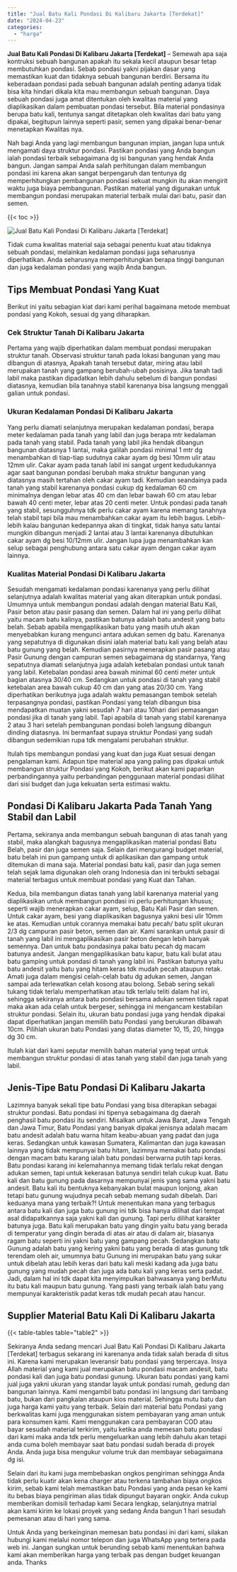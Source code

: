 ```yaml
---
title: "Jual Batu Kali Pondasi Di Kalibaru Jakarta [Terdekat]"
date: "2024-04-23"
categories: 
  - "harga"
---
```


**Jual Batu Kali Pondasi Di Kalibaru Jakarta \[Terdekat\]** – Semewah apa saja kontruksi sebuah bangunan apakah itu sekala kecil ataupun besar tetap membutuhkan pondasi. Sebab pondasi yakni pijakan dasar yang memastikan kuat dan tidaknya sebuah bangunan berdiri. Bersama itu keberadaan pondasi pada sebuah bangunan adalah penting adanya tidak bisa kita hindari dikala kita mau membangun sebuah bangunan. Daya sebuah pondasi juga amat ditentukan oleh kwalitas material yang diaplikasikan dalam pembuatan pondasi tersebut. Bila material pondasinya berupa batu kali, tentunya sangat ditetapkan oleh kwalitas dari batu yang dipakai, begitupun lainnya seperti pasir, semen yang dipakai benar-benar menetapkan Kwalitas nya.

Nah bagi Anda yang lagi membangun bangunan impian, jangan lupa untuk mengamati daya struktur pondasi. Pastikan pondasi yang Anda bangun ialah pondasi terbaik sebagaimana dg isi bangunan yang hendak Anda bangun. Jangan sampai Anda salah perhitungan dalam membangun pondasi ini karena akan sangat berpengaruh dan tentunya dg memperhitungkan pembangunan pondasi sekuat mungkin itu akan mengirit waktu juga biaya pembangunan. Pastikan material yang digunakan untuk membangun pondasi merupakan material terbaik mulai dari batu, pasir dan semen.

{{< toc >}}

![Jual Batu Kali Pondasi Di Kalibaru Jakarta [Terdekat]](/images/jual-batu-kali-17.png)

Tidak cuma kwalitas material saja sebagai penentu kuat atau tidaknya sebuah pondasi, melainkan kedalaman pondasi juga seharusnya diperhatikan. Anda seharusnya memperhitungkan berapa tinggi bangunan dan juga kedalaman pondasi yang wajib Anda bangun.

## Tips Membuat Pondasi Yang Kuat

Berikut ini yaitu sebagian kiat dari kami perihal bagaimana metode membuat pondasi yang Kokoh, sesuai dg yang diharapkan.

### Cek Struktur Tanah Di Kalibaru Jakarta

Pertama yang wajib diperhatikan dalam membuat pondasi merupakan struktur tanah. Observasi struktur tanah pada lokasi bangunan yang mau dibangun di atasnya, Apakah tanah tersebut datar, miring atau labil merupakan tanah yang gampang berubah-ubah posisinya. Jika tanah tadi labil maka pastikan dipadatkan lebih dahulu sebelum di bangun pondasi diatasnya, kemudian bila tanahnya stabil karenanya bisa langsung menggali galian untuk pondasi.

### Ukuran Kedalaman Pondasi Di Kalibaru Jakarta

Yang perlu diamati selanjutnya merupakan kedalaman pondasi, berapa meter kedalaman pada tanah yang labil dan juga berapa mtr kedalaman pada tanah yang stabil. Pada tanah yang labil jika hendak dibangun bangunan diatasnya 1 lantai, maka galilah pondasi minimal 1 mtr dg menambahkan di tiap-tiap sudutnya cakar ayam dg besi 10mm ulir atau 12mm ulir. Cakar ayam pada tanah labil ini sangat urgent kedudukannya agar saat bangunan pondasi berubah maka struktur bangunan yang diatasnya masih tertahan oleh cakar ayam tadi. Kemudian seandainya pada tanah yang stabil karenanya pondasi cukup dg kedalaman 60 cm minimalnya dengan lebar atas 40 cm dan lebar bawah 60 cm atau lebar bawah 40 centi meter, lebar atas 20 centi meter. Untuk pondasi pada tanah yang stabil, sesungguhnya tdk perlu cakar ayam karena memang tanahnya telah stabil tapi bila mau menambahkan cakar ayam itu lebih bagus. Lebih-lebih kalau bangunan kedepannya akan di tingkat, tidak hanya satu lantai mungkin dibangun menjadi 2 lantai atau 3 lantai karenanya dibutuhkan cakar ayam dg besi 10/12mm ulir. Jangan lupa juga menambahkan kan selup sebagai penghubung antara satu cakar ayam dengan cakar ayam lainnya.

### Kualitas Material Pondasi Di Kalibaru Jakarta

Sesudah mengamati kedalaman pondasi karenanya yang perlu dilihat selanjutnya adalah kwalitas material yang akan diterapkan untuk pondasi. Umumnya untuk membangun pondasi adalah dengan material Batu Kali, Pasir beton atau pasir pasang dan semen. Dalam hal ini yang perlu dilihat yaitu macam batu kalinya, pastikan batunya adalah batu andesit yang batu belah. Sebab apabila mengaplikasikan batu yang masih utuh akan menyebabkan kurang mengunci antara adukan semen dg batu. Karenanya yang sepatutnya di digunakan disini ialah material batu kali yang belah atau batu gunung yang belah. Kemudian pasirnya menerapkan pasir pasang atau Pasir Gunung dengan campuran semen sebagaimana dg standarnya, Yang sepatutnya diamati selanjutnya juga adalah ketebalan pondasi untuk tanah yang labil. Ketebalan pondasi area bawah minimal 60 centi meter untuk bagian atasnya 30/40 cm. Sedangkan untuk pondasi di tanah yang stabil ketebalan area bawah cukup 40 cm dan yang atas 20/30 cm. Yang diperhatikan berikutnya juga adalah waktu pemasangan tembok setelah terpasangnya pondasi, pastikan Pondasi yang telah dibangun bisa mendapatkan muatan yakni sesudah 7 hari atau 10hari dari pemasangan pondasi jika di tanah yang labil. Tapi apabila di tanah yang stabil karenanya 2 atau 3 hari setelah pembangunan pondasi boleh langsung dibangun dinding diatasnya. Ini bermanfaat supaya struktur Pondasi yang sudah dibangun sedemikian rupa tdk mengalami perubahan struktur.

Itulah tips membangun pondasi yang kuat dan juga Kuat sesuai dengan pengalaman kami. Adapun tipe material apa yang paling pas dipakai untuk membangun struktur Pondasi yang Kokoh, berikut akan kami paparkan perbandingannya yaitu perbandingan penggunaan material pondasi dilihat dari sisi budget dan juga kekuatan serta estimasi waktu.

## Pondasi Di Kalibaru Jakarta Pada Tanah Yang Stabil dan Labil

Pertama, sekiranya anda membangun sebuah bangunan di atas tanah yang stabil, maka alangkah bagusnya mengaplikasikan material pondasi Batu Belah, pasir dan juga semen saja. Selain dari mengurangi budget material, batu belah ini pun gampang untuk di aplikasikan dan gampang untuk ditemukan di mana saja. Material pondasi batu kali, pasir dan juga semen telah sejak lama digunakan oleh orang Indonesia dan ini terbukti sebagai material terbagus untuk membuat pondasi yang Kuat dan Tahan.

Kedua, bila membangun diatas tanah yang labil karenanya material yang diaplikasikan untuk membangun pondasi ini perlu perhitungan khusus; seperti wajib menerapkan cakar ayam, selup, Batu Kali Pasir dan semen. Untuk cakar ayam, besi yang diaplikasikan bagusnya yakni besi ulir 10mm ke atas. Kemudian untuk corannya memakai batu pecah/ batu split ukuran 2/3 dg campuran pasir beton, semen dan air. Kami sarankan untuk pasir di tanah yang labil ini mengaplikasikan pasir beton dengan lebih banyak semennya. Dan untuk batu pondasinya pakai batu pecah dg macam batunya andesit. Jangan mengaplikasikan batu kapur, batu kali bulat atau batu gamping untuk pondasi di tanah yang labil ini. Pastikan batunya yaitu batu andesit yaitu batu yang hitam keras tdk mudah pecah ataupun retak. Amati juga dalam mengisi celah-celah batu dg adukan semen, Jangan sampai ada terlewatkan celah kosong atau bolong. Sebab sering sekali tukang tidak terlalu memperhatikan atau tdk terlalu teliti dalam hal ini, sehingga sekiranya antara batu pondasi bersama adukan semen tidak rapat maka akan ada celah untuk bergeser, sehingga ini mengancam kestabilan struktur pondasi. Selain itu, ukuran batu pondasi juga yang hendak dipakai dapat diperhatikan jangan memilih batu Pondasi yang berukuran dibawah 10cm. Pilihlah ukuran batu Pondasi yang diatas diameter 10, 15, 20, hingga dg 30 cm.

Itulah kiat dari kami seputar memilih bahan material yang tepat untuk membangun struktur pondasi di atas tanah yang stabil dan juga tanah yang labil.

## Jenis-Tipe Batu Pondasi Di Kalibaru Jakarta

Lazimnya banyak sekali tipe batu Pondasi yang bisa diterapkan sebagai struktur pondasi. Batu pondasi ini tipenya sebagaimana dg daerah penghasil batu pondasi itu sendiri. Misalkan untuk Jawa Barat, Jawa Tengah dan Jawa Timur, Batu Pondasi yang banyak dipakai jenisnya adalah macam batu andesit adalah batu warna hitam keabu-abuan yang padat dan juga keras. Sedangkan untuk kawasan Sumatera, Kalimantan dan juga kawasan lainnya yang tidak mempunyai batu hitam, lazimnya memakai batu pondasi dengan macam batu karang ialah batu pondasi berwarna putih tapi keras. Batu pondasi karang ini kelemahannya memang tidak terlalu rekat dengan adukan semen, tapi untuk kekerasan batunya sendiri telah cukup kuat. Batu kali dan batu gunung pada dasarnya mempunyai jenis yang sama yakni batu andesit. Batu kali itu bentuknya kebanyakan bulat maupun lonjong, akan tetapi batu gunung wujudnya pecah sebab memang sudah dibelah. Dari keduanya mana yang terbaik?! Untuk menentukan mana yang terbagus antara batu kali dan juga batu gunung ini tdk bisa hanya dilihat dari tempat asal didapatkannya saja yakni kali dan gunung. Tapi perlu dilihat karakter batunya juga. Batu kali merupakan batu yang dingin yaitu batu yang berada di temperatur yang dingin berada di atas air atau di dalam air, biasanya ragam batu seperti ini yakni batu yang gampang pecah. Sedangkan batu Gunung adalah batu yang kering yakni batu yang berada di atas gunung tdk terendam oleh air, umumnya batu Gunung ini merupakan batu yang sukar untuk dibelah atau lebih keras dari batu kali meski kadang ada juga batu gunung yang mudah pecah dan juga ada batu kali yang keras serta padat. Jadi, dalam hal ini tdk dapat kita menyimpulkan bahwasanya yang berMutu itu batu kali maupun batu gunung. Yang pasti yang terbaik ialah batu yang mempunyai karakteristik padat keras tdk mudah pecah atau hancur.

## Supplier Material Batu Kali Di Kalibaru Jakarta

{{< table-tables table="table2" >}}

Sekiranya Anda sedang mencari Jual Batu Kali Pondasi Di Kalibaru Jakarta \[Terdekat\] terbagus sekarang ini karenanya anda tidak salah berada di situs ini. Karena kami merupakan leveransir batu pondasi yang terpercaya. Insya Allah material yang kami jual merupakan batu pondasi macam andesit, batu pondasi kali dan juga batu pondasi gunung. Ukuran batu pondasi yang kami jual juga yakni ukuran yang standar layak untuk pondasi rumah, gedung dan bangunan lainnya. Kami mengambil batu pondasi ini langsung dari tambang batu, bukan dari pangkalan ataupun kios material. Sehingga mutu batu dan juga harga kami yaitu yang terbaik. Selain dari material batu Pondasi yang berkwalitas kami juga menggunakan sistem pembayaran yang aman untuk para konsumen kami. Kami menggunakan cara pembayaran COD atau bayar sesudah material terkirim, yaitu ketika anda memesan batu pondasi dari kami maka anda tdk perlu mengeluarkan uang lebih dahulu akan tetapi anda cuma boleh membayar saat batu pondasi sudah berada di proyek Anda. Anda juga bisa mengukur volume truk dan membayar sebagaimana dg isi.

Selain dari itu kami juga membebaskan ongkos pengiriman sehingga Anda tidak perlu kuatir akan kena charger atau terkena tambahan biaya ongkos kirim, sebab kami telah memastikan batu Pondasi yang anda pesan ke kami itu bebas biaya pengiriman alias tidak dipungut bayaran ongkir. Anda cukup memberikan domisili terhadap kami Secara lengkap, selanjutnya matrial akan kami kirim ke lokasi proyek yang sedang Anda bangun 1 hari sesudah pemesanan atau di hari yang sama.

Untuk Anda yang berkeinginan memesan batu pondasi ini dari kami, silakan hubungi kami melalui nomor telepon dan juga WhatsApp yang tertera pada web ini. Jangan sungkan untuk berunding sebab kami menentukan bahwa kami akan memberikan harga yang terbaik pas dengan budget keuangan anda. Thanks
